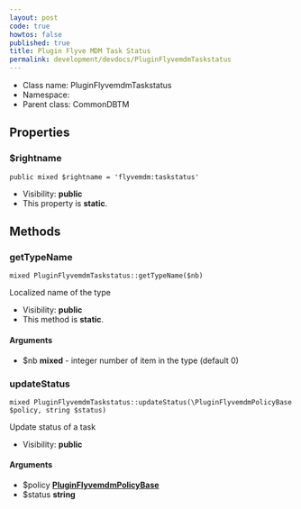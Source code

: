 ```yaml
---
layout: post
code: true
howtos: false
published: true
title: Plugin Flyve MDM Task Status
permalink: development/devdocs/PluginFlyvemdmTaskstatus
---
```


* Class name: PluginFlyvemdmTaskstatus
* Namespace: 
* Parent class: CommonDBTM





Properties
----------


### $rightname

    public mixed $rightname = 'flyvemdm:taskstatus'





* Visibility: **public**
* This property is **static**.


Methods
-------


### getTypeName

    mixed PluginFlyvemdmTaskstatus::getTypeName($nb)

Localized name of the type



* Visibility: **public**
* This method is **static**.


#### Arguments
* $nb **mixed** - integer  number of item in the type (default 0)



### updateStatus

    mixed PluginFlyvemdmTaskstatus::updateStatus(\PluginFlyvemdmPolicyBase $policy, string $status)

Update status of a task



* Visibility: **public**


#### Arguments
* $policy **[PluginFlyvemdmPolicyBase](PluginFlyvemdmPolicyBase)**
* $status **string**



